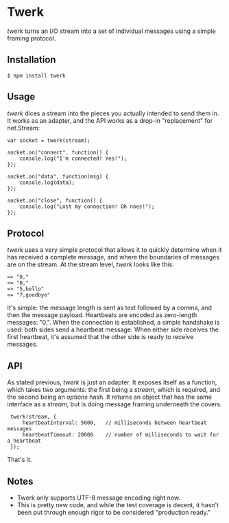 # Twerk

_twerk_ turns an I/O stream into a set of individual messages using a simple framing protocol.

## Installation

    $ npm install twerk

## Usage

_twerk_ dices a stream into the pieces you actually intended to send them in. It works as an adapter, and the API works as a drop-in "replacement" for net.Stream:

    var socket = twerk(stream);

    socket.on("connect", function() {
        console.log("I'm connected! Yes!");
    });
    
    socket.on("data", function(msg) {
        console.log(data);
    });
    
    socket.on("close", function() {
        console.log("Lost my connection! Oh noes!");
    });

## Protocol

_twerk_ uses a very simple protocol that allows it to quickly determine when it has received a complete message, and where the boundaries of messages are on the stream. At the stream level, _twerk_ looks like this:

    => "0,"
    <= "0,"
    => "5,hello"
    <= "7,goodbye"

It's simple: the message length is sent as text followed by a comma, and then the message payload. Heartbeats are encoded as zero-length messages: "0,". When the connection is established, a simple handshake is used: both sides send a heartbeat message. When either side receives the first heartbeat, it's assumed that the other side is ready to receive messages.

## API

As stated previous, _twerk_ is just an adapter. It exposes itself as a function, which takes two arguments: the first being a _stream_, which is required, and the second being an _options_ hash. It returns an object that has the same interface as a _stream_, but is doing message framing underneath the covers.

     twerk(stream, {
         heartbeatInterval: 5000,   // milliseconds between heartbeat messages
         heartbeatTimeout: 20000    // number of milliseconds to wait for a heartbeat
     });

That's it.

## Notes

* Twerk only supports UTF-8 message encoding right now.
* This is pretty new code, and while the test coverage is decent, it hasn't been put through enough rigor to be considered "production ready."